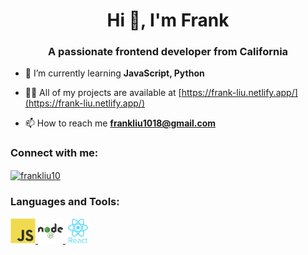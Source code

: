 <h1 align="center">Hi 👋, I'm Frank</h1>
<h3 align="center">A passionate frontend developer from California</h3>

- 🌱 I’m currently learning **JavaScript, Python**

- 👨‍💻 All of my projects are available at [https://frank-liu.netlify.app/](https://frank-liu.netlify.app/)

- 📫 How to reach me **frankliu1018@gmail.com**

<h3 align="left">Connect with me:</h3>
<p align="left">
<a href="https://linkedin.com/in/frankliu10" target="blank"><img align="center" src="https://raw.githubusercontent.com/rahuldkjain/github-profile-readme-generator/master/src/images/icons/Social/linked-in-alt.svg" alt="frankliu10" height="30" width="40" /></a>
</p>

<h3 align="left">Languages and Tools:</h3>
<p align="left"> <a href="https://developer.mozilla.org/en-US/docs/Web/JavaScript" target="_blank" rel="noreferrer"> <img src="https://raw.githubusercontent.com/devicons/devicon/master/icons/javascript/javascript-original.svg" alt="javascript" width="40" height="40"/> </a> <a href="https://nodejs.org" target="_blank" rel="noreferrer"> <img src="https://raw.githubusercontent.com/devicons/devicon/master/icons/nodejs/nodejs-original-wordmark.svg" alt="nodejs" width="40" height="40"/> </a> <a href="https://reactjs.org/" target="_blank" rel="noreferrer"> <img src="https://raw.githubusercontent.com/devicons/devicon/master/icons/react/react-original-wordmark.svg" alt="react" width="40" height="40"/> </a> </p>
